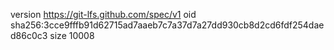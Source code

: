 version https://git-lfs.github.com/spec/v1
oid sha256:3cce9fffb91d62715ad7aaeb7c7a37d7a27dd930cb8d2cd6fdf254daed86c0c3
size 10008
